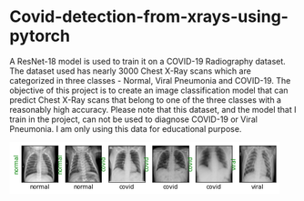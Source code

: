 # Covid-detection-from-xrays-using-pytorch

A ResNet-18 model is used to train it on a COVID-19 Radiography dataset. The dataset used has nearly 3000 Chest X-Ray scans which are categorized in three classes - Normal, Viral Pneumonia and COVID-19. The objective of this project is to create an image classification model that can predict Chest X-Ray scans that belong to one of the three classes with a reasonably high accuracy. Please note that this dataset, and the model that I train in the project, can not be used to diagnose COVID-19 or Viral Pneumonia. I am only using this data for educational purpose.


![Xray-covid](https://github.com/vishnuexe/Covid-detection-from-xrays-using-pytorch/blob/master/Xray-covid.png)
